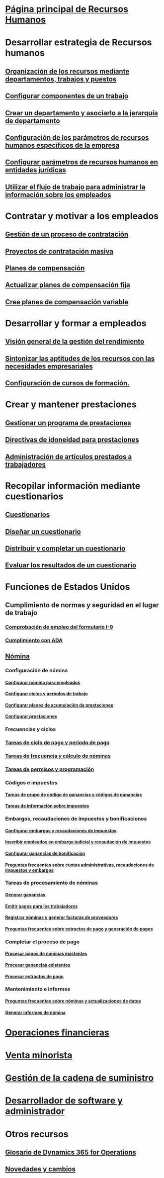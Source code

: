 # [Página principal de Recursos Humanos](index.md)
# Desarrollar estrategia de Recursos humanos
## [Organización de los recursos mediante departamentos, trabajos y puestos](departments-jobs-positions.md)
## [Configurar componentes de un trabajo](create-job.md)
## [Crear un departamento y asociarlo a la jerarquía de departamento](create-department-add-department-hierarchy.md)
## [Configuración de los parámetros de recursos humanos específicos de la empresa](set-up-company-specific-hr-parameters.md)
## [Configurar parámetros de recursos humanos en entidades jurídicas](set-up-hr-parameters-across-legal-entities.md)
## [Utilizar el flujo de trabajo para administrar la información sobre los empleados](workflow-manage-employee-information.md)
# Contratar y motivar a los empleados
## [Gestión de un proceso de contratación](manage-recruiting-process.md)
## [Proyectos de contratación masiva](mass-hire-projects.md)
## [Planes de compensación](compensation-plans.md)
## [Actualizar planes de compensación fija](create-fixed-compensation-plans.md)
## [Cree planes de compensación variable](create-variable-compensation-plans.md)
# Desarrollar y formar a empleados
## [Visión general de la gestión del rendimiento](performance-management-overview.md)
## [Sintonizar las aptitudes de los recursos con las necesidades empresariales](skills.md)
## [Configuración de cursos de formación.](courses.md)
# Crear y mantener prestaciones
## [Gestionar un programa de prestaciones](manage-benefit-program.md)
## [Directivas de idoneidad para prestaciones](benefit-eligibility-policies.md)
## [Administración de artículos prestados a trabajadores](loan-items.md)
# Recopilar información mediante cuestionarios
## [Cuestionarios](questionnaires.md)
## [Diseñar un cuestionario](design-questionnaires.md)
## [Distribuir y completar un cuestionario](distribute-questionnaires.md)
## [Evaluar los resultados de un cuestionario](evaluate-questionnaire-results.md)
# Funciones de Estados Unidos
## Cumplimiento de normas y seguridad en el lugar de trabajo
### [Comprobación de empleo del formulario I-9](localizations/noam-usa-form-i-9-verification.md)
### [Cumplimiento con ADA](localizations/noam-usa-comply-ada.md)
## [Nómina](localizations/noam-usa-payroll.md)
### Configuración de nómina
#### [Configurar nómina para empleados](localizations/noam-usa-worker-position-payroll-tasks.md)
#### [Configurar ciclos y periodos de trabajo](localizations/noam-usa-work-cycle-work-period-tasks.md)
#### [Configurar planes de acumulación de prestaciones ](localizations/noam-usa-benefit-accrual-plan-tasks.md)
#### [Configurar prestaciones](localizations/noam-usa-benefit-set-up-tasks.md)
### Frecuencias y ciclos
### [Tareas de ciclo de pago y periodo de pago](localizations/noam-usa-pay-cycle-pay-period-tasks-sample.md)
### [Tareas de frecuencia y cálculo de nóminas](localizations/noam-usa-payroll-calculation-frequencies-tasks.md)
### [Tareas de permisos y programación](localizations/noam-usa-work-schedule-leave-tasks.md)
### Códigos e impuestos
#### [Tareas de grupo de código de ganancias y códigos de ganancias](localizations/noam-usa-earning-code-group-tasks.md)
#### [Tareas de información sobre impuestos](localizations/noam-usa-tax-information-tasks.md)
### Embargos, recaudaciones de impuestos y bonificaciones
#### [Configurar embargos y recaudaciones de impuestos](localizations/noam-usa-garnishment-tax-levy-set-up-tasks.md)
#### [Inscribir empleados en embargo judicial y recaudación de impuestos](localizations/noam-usa-garnishment-tax-levy-enrollment-tasks.md)
#### [Configurar ganancias de bonificación ](localizations/noam-usa-premium-earning-setup-tasks.md)
#### [Preguntas frecuentes sobre cuotas administrativas, recaudaciones de impuestos y embargos](localizations/noam-usa-garnishment-tax-levy-administrative-fees.md)
### Tareas de procesamiento de nóminas
#### [Generar ganancias](localizations/noam-usa-earnings-generation-process.md)
#### [Emitir pagos para los trabajadores](localizations/noam-usa-issue-worker-payments.md)
#### [Registrar nóminas y generar facturas de proveedores](localizations/noam-usa-post-payroll-generate-vendor-invoices.md)
#### [Preguntas frecuentes sobre extractos de pago y generación de pagos](localizations/noam-usa-pay-statements-payment-generation-process.md)
### Completar el proceso de pago
#### [Procesar pagos de nóminas existentes](localizations/noam-usa-existing-payroll-payments.md)
#### [Procesar ganancias existentes](localizations/noam-usa-existing-earnings.md)
#### [Procesar extractos de pago](localizations/noam-usa-pay-statements.md)
### Mantenimiento e informes
#### [Preguntas frecuentes sobre nóminas y actualizaciones de datos](localizations/noam-usa-payroll-data-updates.md)
#### [Generar informes de nómina](localizations/noam-usa-generate-payroll-reports.md)

# [Operaciones financieras](/dynamics365/unified-operations/financials/index)

# [Venta minorista](/dynamics365/unified-operations/retail/index)

# [Gestión de la cadena de suministro](/dynamics365/unified-operations/supply-chain/index)

# [Desarrollador de software y administrador](/dynamics365/unified-operations/dev-itpro/index)

# Otros recursos
## [Glosario de Dynamics 365 for Operations](/dynamics365/unified-operations/get-started/glossary?toc=/dynamics365/unified-operations/talent/toc.json)
## [Novedades y cambios](/dynamics365/unified-operations/dev-itpro/get-started/whats-new-changed?toc=/dynamics365/unified-operations/talent/toc.json)

